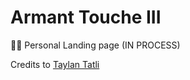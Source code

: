 # Armant Touche III

🙋‍♂️ Personal Landing page (IN PROCESS)


Credits to [Taylan Tatli](https://github.com/taylantatli)
